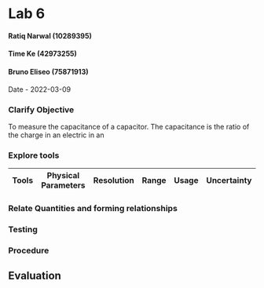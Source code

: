 # Lab 6
#### Ratiq Narwal (10289395)
#### Time Ke (42973255)
#### Bruno Eliseo (75871913)

Date - 2022-03-09



### Clarify Objective

To measure the capacitance of a capacitor. The capacitance is the ratio of the charge in an electric in an 

### Explore tools
| Tools              | Physical Parameters   | Resolution    | Range                                                           | Usage                                                                                                         | Uncertainty |
| ------------------ | --------------------- | ------------- | --------------------------------------------------------------- | ------------------------------------------------------------------------------------------------------------- | ----------- |

### Relate Quantities and forming relationships

### Testing

### Procedure

## Evaluation